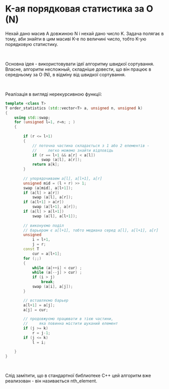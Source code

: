# K-ая порядковая статистика за O (N)

Нехай дано масив A довжиною N і нехай дано число K. Задача полягає в тому, аби знайти в цим масиві K-е по величині число, тобто K-ую порядковую статистику.

&nbsp;

Основна ідея - використовувати ідеї алгоритму швидкої сортування. Власне, алгоритм несложный, складніше довести, що він працює в середньому за O (N), в відміну від швидкої сортування.

&nbsp;

Реалізація в вигляді нерекурсивною функції:

<!--- TODO: specify code snippet id -->
``` cpp
template <class T>
T order_statistics (std::vector<T> a, unsigned n, unsigned k)
{
    using std::swap;
    for (unsigned l=1, r=n; ; )
    {
        
        if (r <= l+1)
        {
            // поточна частина складається з 1 або 2 елементів -
            //     легко можемо знайти відповідь
            if (r == l+1 && a[r] < a[l])
                swap (a[l], a[r]);
            return a[k];
        }
        
        // упорядочиваем a[l], a[l+1], a[r]
        unsigned mid = (l + r) >> 1;
        swap (a[mid], a[l+1]);
        if (a[l] > a[r])
            swap (a[l], a[r]);
        if (a[l+1] > a[r])
            swap (a[l+1], a[r]);
        if (a[l] > a[l+1])
            swap (a[l], a[l+1]);
        
        // виконуємо поділ
        // барьером є a[l+1], тобто медиана серед a[l], a[l+1], a[r]
        unsigned
            i = l+1,
            j = r;
        const T
            cur = a[l+1];
        for (;;)
        {
            while (a[++i] < cur) ;
            while (a[--j] > cur) ;
            if (i > j)
                break;
            swap (a[i], a[j]);
        }

        // вставляємо барьер
        a[l+1] = a[j];
        a[j] = cur;

        // продовжуємо працювати в тією частини,
        //     яка повинна містити шуканий елемент
        if (j >= k)
            r = j-1;
        if (j <= k)
            l = i;

    }
}
```
&nbsp;

Слід замітити, що в стандартної библиотеке C++ цей алгоритм вже реализован - він називається nth_element.
